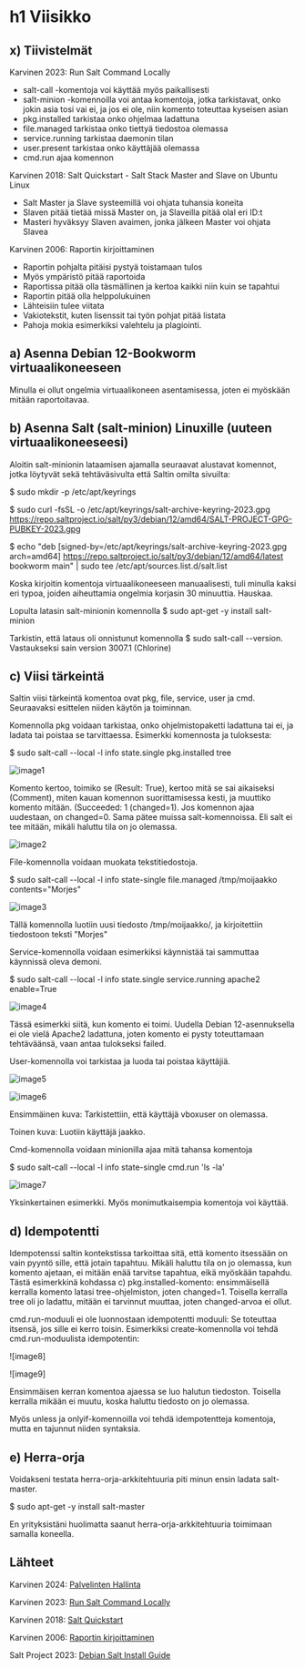 # h1 Viisikko

## x) Tiivistelmät

Karvinen 2023: Run Salt Command Locally

- salt-call -komentoja voi käyttää myös paikallisesti
- salt-minion -komennoilla voi antaa komentoja, jotka tarkistavat, onko jokin asia tosi vai ei, ja jos ei ole, niin komento toteuttaa kyseisen asian
- pkg.installed tarkistaa onko ohjelmaa ladattuna
- file.managed tarkistaa onko tiettyä tiedostoa olemassa
- service.running tarkistaa daemonin tilan
- user.present tarkistaa onko käyttäjää olemassa
- cmd.run ajaa komennon

Karvinen 2018: Salt Quickstart - Salt Stack Master and Slave on Ubuntu Linux

- Salt Master ja Slave systeemillä voi ohjata tuhansia koneita
- Slaven pitää tietää missä Master on, ja Slaveilla pitää olal eri ID:t
- Masteri hyväksyy Slaven avaimen, jonka jälkeen Master voi ohjata Slavea

Karvinen 2006: Raportin kirjoittaminen

- Raportin pohjalta pitäisi pystyä toistamaan tulos
- Myös ympäristö pitää raportoida
- Raportissa pitää olla täsmällinen ja kertoa kaikki niin kuin se tapahtui
- Raportin pitää olla helppolukuinen
- Lähteisiin tulee viitata
- Vakiotekstit, kuten lisenssit tai työn pohjat pitää listata
- Pahoja mokia esimerkiksi valehtelu ja plagiointi.

## a) Asenna Debian 12-Bookworm virtuaalikoneeseen

Minulla ei ollut ongelmia virtuaalikoneen asentamisessa, joten ei myöskään mitään raportoitavaa.

## b) Asenna Salt (salt-minion) Linuxille (uuteen virtuaalikoneeseesi)

Aloitin salt-minionin lataamisen ajamalla seuraavat alustavat komennot, jotka löytyvät sekä tehtäväsivulta että Saltin omilta sivuilta:

$ sudo mkdir -p /etc/apt/keyrings

$ sudo curl -fsSL -o /etc/apt/keyrings/salt-archive-keyring-2023.gpg https://repo.saltproject.io/salt/py3/debian/12/amd64/SALT-PROJECT-GPG-PUBKEY-2023.gpg

$ echo "deb [signed-by=/etc/apt/keyrings/salt-archive-keyring-2023.gpg arch=amd64] https://repo.saltproject.io/salt/py3/debian/12/amd64/latest bookworm main" | sudo tee /etc/apt/sources.list.d/salt.list

Koska kirjoitin komentoja virtuaalikoneeseen manuaalisesti, tuli minulla kaksi eri typoa, joiden aiheuttamia ongelmia korjasin 30 minuuttia. Hauskaa.

Lopulta latasin salt-minionin komennolla $ sudo apt-get -y install salt-minion

Tarkistin, että lataus oli onnistunut komennolla $ sudo salt-call --version. Vastaukseksi sain version 3007.1 (Chlorine)

## c) Viisi tärkeintä

Saltin viisi tärkeintä komentoa ovat pkg, file, service, user ja cmd. Seuraavaksi esittelen niiden käytön ja toiminnan.

Komennolla pkg voidaan tarkistaa, onko ohjelmistopaketti ladattuna tai ei, ja ladata tai poistaa se tarvittaessa. Esimerkki komennosta ja tuloksesta:

$ sudo salt-call --local -l info state.single pkg.installed tree

![image1](https://github.com/bhi083/Palvelinten_hallinta/blob/main/N%C3%A4ytt%C3%B6kuva%202024-10-30%20125522.png?raw=true)

Komento kertoo, toimiko se (Result: True), kertoo mitä se sai aikaiseksi (Comment), miten kauan komennon suorittamisessa kesti, ja muuttiko komento mitään. (Succeeded: 1 (changed=1). Jos komennon ajaa uudestaan, on changed=0. Sama pätee muissa salt-komennoissa. Eli salt ei tee mitään, mikäli haluttu tila on jo olemassa.

![image2](https://github.com/bhi083/Palvelinten_hallinta/blob/main/N%C3%A4ytt%C3%B6kuva%202024-10-30%20130017.png?raw=true)

File-komennolla voidaan muokata tekstitiedostoja.

$ sudo salt-call --local -l info state-single file.managed /tmp/moijaakko contents="Morjes"

![image3](https://github.com/bhi083/Palvelinten_hallinta/blob/main/N%C3%A4ytt%C3%B6kuva%202024-10-30%20130212.png?raw=true)

Tällä komennolla luotiin uusi tiedosto /tmp/moijaakko/, ja kirjoitettiin tiedostoon teksti "Morjes"

Service-komennolla voidaan esimerkiksi käynnistää tai sammuttaa käynnissä oleva demoni.

$ sudo salt-call --local -l info state.single service.running apache2 enable=True

![image4](https://github.com/bhi083/Palvelinten_hallinta/blob/main/N%C3%A4ytt%C3%B6kuva%202024-10-30%20130551.png?raw=true)

Tässä esimerkki siitä, kun komento ei toimi. Uudella Debian 12-asennuksella ei ole vielä Apache2 ladattuna, joten komento ei pysty toteuttamaan tehtäväänsä, vaan antaa tulokseksi failed.

User-komennolla voi tarkistaa ja luoda tai poistaa käyttäjiä.

![image5](https://github.com/bhi083/Palvelinten_hallinta/blob/main/N%C3%A4ytt%C3%B6kuva%202024-10-30%20130729.png?raw=true)

![image6](https://github.com/bhi083/Palvelinten_hallinta/blob/main/N%C3%A4ytt%C3%B6kuva%202024-10-30%20130818.png?raw=true)

Ensimmäinen kuva: Tarkistettiin, että käyttäjä vboxuser on olemassa.

Toinen kuva: Luotiin käyttäjä jaakko.

Cmd-komennolla voidaan minionilla ajaa mitä tahansa komentoja

$ sudo salt-call --local -l info state-single cmd.run 'ls -la'

![image7](https://github.com/bhi083/Palvelinten_hallinta/blob/main/N%C3%A4ytt%C3%B6kuva%202024-10-30%20131004.png?raw=true)

Yksinkertainen esimerkki. Myös monimutkaisempia komentoja voi käyttää. 

## d) Idempotentti

Idempotenssi saltin kontekstissa tarkoittaa sitä, että komento itsessään on vain pyyntö sille, että jotain tapahtuu. Mikäli haluttu tila on jo olemassa, kun komento ajetaan, ei mitään enää tarvitse tapahtua, eikä myöskään tapahdu. Tästä esimerkkinä kohdassa c) pkg.installed-komento: ensimmäisellä kerralla komento latasi tree-ohjelmiston, joten changed=1. Toisella kerralla tree oli jo ladattu, mitään ei tarvinnut muuttaa, joten changed-arvoa ei ollut.

cmd.run-moduuli ei ole luonnostaan idempotentti moduuli: Se toteuttaa itsensä, jos sille ei kerro toisin. Esimerkiksi create-komennolla voi tehdä cmd.run-moduulista idempotentin:

![image8]

![image9]

Ensimmäisen kerran komentoa ajaessa se luo halutun tiedoston. Toisella kerralla mikään ei muutu, koska haluttu tiedosto on jo olemassa.

Myös unless ja onlyif-komennoilla voi tehdä idempotentteja komentoja, mutta en tajunnut niiden syntaksia.

## e) Herra-orja

Voidakseni testata herra-orja-arkkitehtuuria piti minun ensin ladata salt-master.

$ sudo apt-get -y install salt-master

En yrityksistäni huolimatta saanut herra-orja-arkkitehtuuria toimimaan samalla koneella.

## Lähteet

Karvinen 2024: [Palvelinten Hallinta](https://terokarvinen.com/palvelinten-hallinta/#h1-viisikko)

Karvinen 2023: [Run Salt Command Locally](https://terokarvinen.com/2021/salt-run-command-locally/)

Karvinen 2018: [Salt Quickstart](https://terokarvinen.com/2018/03/28/salt-quickstart-salt-stack-master-and-slave-on-ubuntu-linux/)

Karvinen 2006: [Raportin kirjoittaminen](https://terokarvinen.com/2006/06/04/raportin-kirjoittaminen-4/)

Salt Project 2023: [Debian Salt Install Guide](https://docs.saltproject.io/salt/install-guide/en/latest/topics/install-by-operating-system/debian.html#install-debian)
